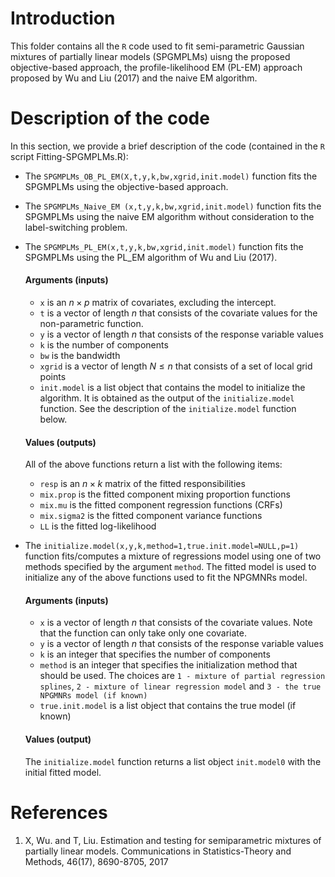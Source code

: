
# Introduction
This folder contains all the ```R``` code used to fit semi-parametric Gaussian mixtures of partially linear models (SPGMPLMs) uisng the proposed objective-based approach, the profile-likelihood EM (PL-EM) approach proposed by Wu and Liu (2017) and the naive EM algorithm.

# Description of the code
In this section, we provide a brief description of the code (contained in the ```R``` script Fitting-SPGMPLMs.R):
* The ```SPGMPLMs_OB_PL_EM(X,t,y,k,bw,xgrid,init.model)``` function fits the SPGMPLMs using the objective-based approach.
* The ```SPGMPLMs_Naive_EM (x,t,y,k,bw,xgrid,init.model)``` function fits the SPGMPLMs using the naive EM algorithm without consideration to the label-switching problem.
* The ```SPGMPLMs_PL_EM(x,t,y,k,bw,xgrid,init.model)``` function fits the SPGMPLMs using the PL_EM algorithm of Wu and Liu (2017).

  #### Arguments (inputs)
  + ```x``` is an $n\times p$ matrix of covariates, excluding the intercept.
  + ```t``` is a vector of length $n$ that consists of the covariate values for the non-parametric function.
  + ```y``` is a vector of length $n$ that consists of the response variable values
  + ```k``` is the number of components
  + ```bw``` is the bandwidth 
  + ```xgrid``` is a vector of length $N\leq n$ that consists of a set of local grid points
  + ```init.model``` is a list object that contains the model to initialize the algorithm. It is obtained as the output of the ```initialize.model``` function. See the description of the ```initialize.model``` function below.
    
  #### Values (outputs)
  All of the above functions return a list with the following items:
  + ```resp``` is an $n\times k$ matrix of the fitted responsibilities
  + ```mix.prop``` is the fitted component mixing proportion functions
  + ```mix.mu``` is the fitted component regression functions (CRFs)
  + ```mix.sigma2``` is the fitted component variance functions
  + ```LL``` is the fitted log-likelihood
* The ```initialize.model(x,y,k,method=1,true.init.model=NULL,p=1)``` function fits/computes a mixture of regressions model using one of two methods specified by the argument ```method```. The fitted model is used to initialize any of the above functions used to fit the NPGMNRs model.
    #### Arguments (inputs)
  + ```x``` is a vector of length $n$ that consists of the covariate values. Note that the function can only take only one covariate.
  + ```y``` is a vector of length $n$ that consists of the response variable values
  + ```k``` is an integer that specifies the number of components
  + ```method``` is an integer that specifies the initialization method that should be used. The choices are ```1 - mixture of partial regression splines```, ```2 - mixture of linear regression model``` and ```3 - the true NPGMNRs model (if known)```
  + ```true.init.model``` is a list object that contains the true model (if known)   
  #### Values (output)
  The ```initialize.model``` function returns a list object ```init.model0``` with the initial fitted model.
# References
1. X, Wu. and T, Liu. Estimation and testing for semiparametric mixtures of partially linear models. Communications in Statistics-Theory and Methods, 46(17), 8690-8705, 2017

